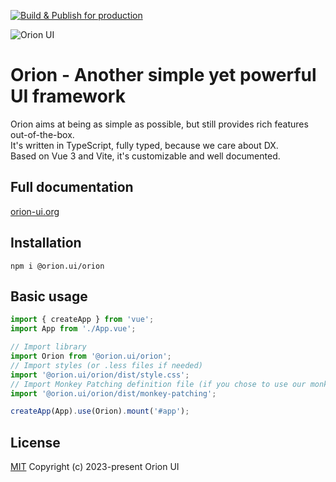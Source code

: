 [![Build & Publish for production](https://github.com/orion-ui/orion-ui/actions/workflows/build-publish-production.yml/badge.svg)](https://github.com/orion-ui/orion-ui/actions/workflows/build-publish-production.yml)

![Orion UI](https://repository-images.githubusercontent.com/616359964/fad1ee21-1781-452f-843d-43af9eda0802)

# Orion - Another simple yet powerful UI framework

Orion aims at being as simple as possible, but still provides rich features out-of-the-box.\
It's written in TypeScript, fully typed, because we care about DX.\
Based on Vue 3 and Vite, it's customizable and well documented.

## Full documentation

[orion-ui.org](https://orion-ui.org/)

## Installation

`npm i @orion.ui/orion`

## Basic usage

```ts
import { createApp } from 'vue';
import App from './App.vue';

// Import library
import Orion from '@orion.ui/orion';
// Import styles (or .less files if needed)
import '@orion.ui/orion/dist/style.css';
// Import Monkey Patching definition file (if you chose to use our monkeyPatching)
import '@orion.ui/orion/dist/monkey-patching';

createApp(App).use(Orion).mount('#app');
```

## License

[MIT](https://opensource.org/licenses/MIT) Copyright (c) 2023-present Orion UI
